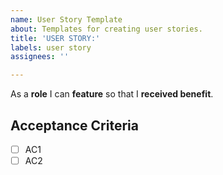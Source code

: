 ```yaml
---
name: User Story Template
about: Templates for creating user stories.
title: 'USER STORY:'
labels: user story
assignees: ''

---
```


As a **role** I can **feature** so that I **received benefit**.

## Acceptance Criteria
- [ ] AC1
- [ ] AC2
